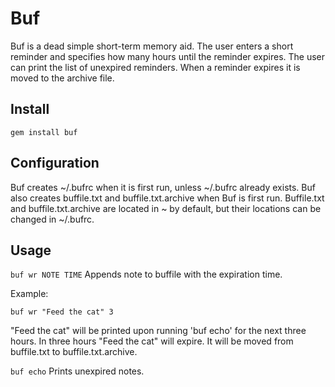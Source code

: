 # Buf

Buf is a dead simple short-term memory aid. The user enters a short reminder and specifies how many hours until the reminder expires. The user can print the list of unexpired reminders. When a reminder expires it is moved to the archive file.

## Install

`gem install buf`

## Configuration

Buf creates ~/.bufrc when it is first run, unless ~/.bufrc already exists. Buf also creates buffile.txt and buffile.txt.archive when Buf is first run. Buffile.txt and buffile.txt.archive are located in ~ by default, but their locations can be changed in ~/.bufrc.

## Usage

`buf wr NOTE TIME`
Appends note to buffile with the expiration time.

Example:

`buf wr "Feed the cat" 3`

"Feed the cat" will be printed upon running 'buf echo' for the next three hours. In three hours "Feed the cat" will expire. It will be moved from buffile.txt to buffile.txt.archive.

`buf echo`
Prints unexpired notes.
